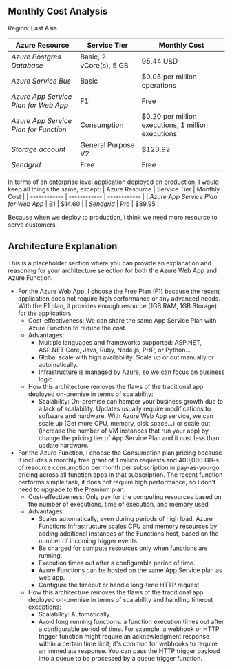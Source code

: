## Monthly Cost Analysis
Region: East Asia

| Azure Resource | Service Tier | Monthly Cost |
| ------------ | ------------ | ------------ |
| *Azure Postgres Database* |   Basic, 2 vCore(s), 5 GB  |       95.44 USD       |
| *Azure Service Bus*   |    Basic     |       	$0.05 per million operations       |
| *Azure App Service Plan for Web App*   |     F1    |     Free         |
| *Azure App Service Plan for Function*   |     Consumption    |     $0.20 per million executions, 1 million executions         |
| *Storage account*   |     General Purpose V2    |     $123.92         |
| *Sendgrid*   |     Free    |     Free         |

In terms of an enterprise level application deployed on production, I would keep all things the same, except:
| Azure Resource | Service Tier | Monthly Cost |
| ------------ | ------------ | ------------ |
| *Azure App Service Plan for Web App*   |     B1    |     $14.60         |
| *Sendgrid*   |     Pro    |     $89.95         |

Because when we deploy to production, I think we need more resource to serve customers.

## Architecture Explanation
This is a placeholder section where you can provide an explanation and reasoning for your architecture selection for both the Azure Web App and Azure Function.

- For the Azure Web App, I choose the Free Plan (F1) because the recent application does not require high performance or any advanced needs. With the F1 plan, it provides enough resource (1GB RAM, 1GB Storage) for the application. 
    - Cost-effectiveness: We can share the same App Service Plan with Azure Function to reduce the cost.
    - Advantages:
        - Multiple languages and frameworks supported: ASP.NET, ASP.NET Core, Java, Ruby, Node.js, PHP, or Python...
        - Global scale with high availability: Scale up or out manually or automatically.
        - Infrastructure is managed by Azure, so we can focus on business logic.
    - How this architecture removes the flaws of the traditional app deployed on-premise in terms of scalability:
        - Scalability: On-premise can hamper your business growth due to a lack of scalability. Updates usually require modifications to software and hardware. With Azure Web App service, we can scale up (Get more CPU, memory, disk space...) or scale out (increase the number of VM instances that run your app) by change the pricing tier of App Service Plan and it cost less than update hardware.
- For the Azure Function, I choose the  Consumption plan pricing because it includes a monthly free grant of 1 million requests and 400,000 GB-s of resource consumption per month per subscription in pay-as-you-go pricing across all function apps in that subscription. The recent function performs simple task, it does not require high performance, so I don't need to upgrade to the Premium plan.
    - Cost-effectiveness: Only pay for the computing resources based on the number of executions, time of execution, and memory used
    - Advantages:
        - Scales automatically, even during periods of high load. Azure Functions infrastructure scales CPU and memory resources by adding additional instances of the Functions host, based on the number of incoming trigger events.
        - Be charged for compute resources only when functions are running.
        - Execution times out after a configurable period of time.
        - Azure Functions can be hosted on the same App Service plan as web app.
        - Configure the timeout or handle long-time HTTP request.
    - How this architecture removes the flaws of the traditional app deployed on-premise in terms of scalability and handling timeout exceptions:
        - Scalability: Automatically.
        - Avoid long running functions: a function execution times out after a configurable period of time.  For example, a webhook or HTTP trigger function might require an acknowledgment response within a certain time limit; it's common for webhooks to require an immediate response. You can pass the HTTP trigger payload into a queue to be processed by a queue trigger function.

